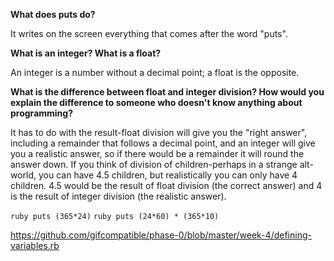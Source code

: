 **What does puts do?**

It writes on the screen everything that comes after the word "puts".


**What is an integer? What is a float?**

An integer is a number without a decimal point; a float is the opposite.


**What is the difference between float and integer division? How would you explain the difference to someone who doesn't know anything about programming?**

It has to do with the result-float division will give you the "right answer", including a remainder that follows a decimal point, and an integer will give you a realistic answer, so if there would be a remainder it will round the answer down.  If you think of division of children-perhaps in a strange alt-world, you can have 4.5 children, but realistically you can only have 4 children.  4.5 would be the result of float division (the correct answer) and 4 is the result of integer division (the realistic answer).


```ruby puts (365*24)```
```ruby puts (24*60) * (365*10)```


https://github.com/gifcompatible/phase-0/blob/master/week-4/defining-variables.rb



